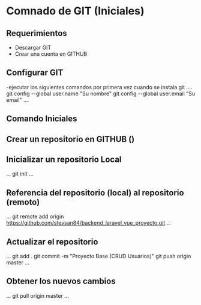 # Comnado de GIT (Iniciales)
## Requerimientos
- Descargar GIT
- Crear una cuenta en GITHUB

## Configurar GIT
-ejecutar los siguientes comandos por primera vez cuando se instala git
....
git config --global user.name "Su nombre"
git config --global user.email "Su email"
...

## Comando Iniciales
## Crear un repositorio en GITHUB ()
## Inicializar un repositorio Local
...
git init
...

## Referencia del repositorio (local) al repositorio (remoto)
...
git remote add origin https://github.com/stevsan84/backend_laravel_vue_proyecto.git
...

## Actualizar el repositorio
...
git add .
git commit -m "Proyecto Base (CRUD Usuarios)"
git push origin master
...

## Obtener los nuevos cambios
...
git pull origin master
...